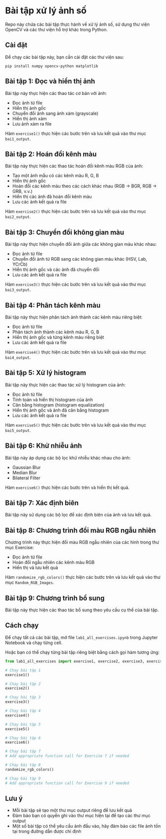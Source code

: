 # Bài tập xử lý ảnh số

Repo này chứa các bài tập thực hành về xử lý ảnh số, sử dụng thư viện OpenCV và các thư viện hỗ trợ khác trong Python.

## Cài đặt

Để chạy các bài tập này, bạn cần cài đặt các thư viện sau:

```
pip install numpy opencv-python matplotlib
```

## Bài tập 1: Đọc và hiển thị ảnh

Bài tập này thực hiện các thao tác cơ bản với ảnh:
- Đọc ảnh từ file
- Hiển thị ảnh gốc
- Chuyển đổi ảnh sang ảnh xám (grayscale)
- Hiển thị ảnh xám
- Lưu ảnh xám ra file

Hàm `exercise1()` thực hiện các bước trên và lưu kết quả vào thư mục `bai1_output`.

## Bài tập 2: Hoán đổi kênh màu

Bài tập này thực hiện các thao tác hoán đổi kênh màu RGB của ảnh:
- Tạo một ảnh mẫu có các kênh màu R, G, B
- Hiển thị ảnh gốc
- Hoán đổi các kênh màu theo các cách khác nhau (RGB -> BGR, RGB -> GRB, v.v.)
- Hiển thị các ảnh đã hoán đổi kênh màu
- Lưu các ảnh kết quả ra file

Hàm `exercise2()` thực hiện các bước trên và lưu kết quả vào thư mục `bai2_output`.

## Bài tập 3: Chuyển đổi không gian màu

Bài tập này thực hiện chuyển đổi ảnh giữa các không gian màu khác nhau:
- Đọc ảnh từ file
- Chuyển đổi ảnh từ RGB sang các không gian màu khác (HSV, Lab, YCrCb)
- Hiển thị ảnh gốc và các ảnh đã chuyển đổi
- Lưu các ảnh kết quả ra file

Hàm `exercise3()` thực hiện các bước trên và lưu kết quả vào thư mục `bai3_output`.

## Bài tập 4: Phân tách kênh màu

Bài tập này thực hiện phân tách ảnh thành các kênh màu riêng biệt:
- Đọc ảnh từ file
- Phân tách ảnh thành các kênh màu R, G, B
- Hiển thị ảnh gốc và từng kênh màu riêng biệt
- Lưu các ảnh kết quả ra file

Hàm `exercise4()` thực hiện các bước trên và lưu kết quả vào thư mục `bai4_output`.

## Bài tập 5: Xử lý histogram

Bài tập này thực hiện các thao tác xử lý histogram của ảnh:
- Đọc ảnh từ file
- Tính toán và hiển thị histogram của ảnh
- Cân bằng histogram (histogram equalization)
- Hiển thị ảnh gốc và ảnh đã cân bằng histogram
- Lưu các ảnh kết quả ra file

Hàm `exercise5()` thực hiện các bước trên và lưu kết quả vào thư mục `bai5_output`.

## Bài tập 6: Khử nhiễu ảnh

Bài tập này áp dụng các bộ lọc khử nhiễu khác nhau cho ảnh:
- Gaussian Blur
- Median Blur
- Bilateral Filter

Hàm `exercise6()` thực hiện các bước trên và hiển thị kết quả.

## Bài tập 7: Xác định biên

Bài tập này sử dụng các bộ lọc để xác định biên của ảnh và lưu kết quả.

## Bài tập 8: Chương trình đổi màu RGB ngẫu nhiên

Chương trình này thực hiện đổi màu RGB ngẫu nhiên của các hình trong thư mục Exercise:
- Đọc ảnh từ file
- Hoán đổi ngẫu nhiên các kênh màu RGB
- Hiển thị và lưu kết quả

Hàm `randomize_rgb_colors()` thực hiện các bước trên và lưu kết quả vào thư mục `Random_RGB_Images`.

## Bài tập 9: Chương trình bổ sung

Bài tập này thực hiện các thao tác bổ sung theo yêu cầu cụ thể của bài tập.

## Cách chạy

Để chạy tất cả các bài tập, mở file `lab1_all_exercises.ipynb` trong Jupyter Notebook và chạy từng cell.

Hoặc bạn có thể chạy từng bài tập riêng biệt bằng cách gọi hàm tương ứng:

```python
from lab1_all_exercises import exercise1, exercise2, exercise3, exercise4, exercise5, exercise6, randomize_rgb_colors

# Chạy bài tập 1
exercise1()

# Chạy bài tập 2
exercise2()

# Chạy bài tập 3
exercise3()

# Chạy bài tập 4
exercise4()

# Chạy bài tập 5
exercise5()

# Chạy bài tập 6
exercise6()

# Chạy bài tập 7
# Add appropriate function call for Exercise 7 if needed

# Chạy bài tập 8
randomize_rgb_colors()

# Chạy bài tập 9
# Add appropriate function call for Exercise 9 if needed

```

## Lưu ý

- Mỗi bài tập sẽ tạo một thư mục output riêng để lưu kết quả
- Đảm bảo bạn có quyền ghi vào thư mục hiện tại để tạo các thư mục output
- Một số bài tập có thể yêu cầu ảnh đầu vào, hãy đảm bảo các file ảnh tồn tại trong đường dẫn được chỉ định
